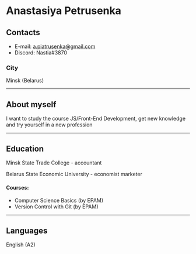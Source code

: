 # Anastasiya Petrusenka

## Contacts

* E-mail: a.piatrusenka@gmail.com
* Discord: Nastia#3870

### City 
 Minsk (Belarus)
 

---
## About myself

I want to study the course JS/Front-End Development, get new knowledge and try yourself  in a new profession

---
## Education

Minsk State Trade College - accountant

Belarus State Economic University - economist marketer

#### Courses:

- Computer Science Basics (by EPAM)
- Version Control with Git (by EPAM)
---
## Languages

English (A2)
